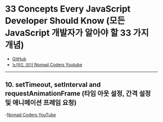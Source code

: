 # 33 Concepts Every JavaScript Developer Should Know (모든 JavaScript 개발자가 알아야 할 33 가지 개념)

- [GitHub](https://github.com/leonardomso/33-js-concepts)
- [노마드 코더 Nomad Coders Youtube](https://www.youtube.com/watch?v=JaHlR1IGLN8&list=PL7jH19IHhOLMmmjrwCi7-dMFVdoU0hhgF)

---

## 10. setTimeout, setInterval and requestAnimationFrame (타임 아웃 설정, 간격 설정 및 애니메이션 프레임 요청)
-[Nomad Coders YouTube](https://www.youtube.com/watch?v=JaHlR1IGLN8&list=PL7jH19IHhOLMmmjrwCi7-dMFVdoU0hhgF&index=1)